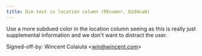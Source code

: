 ```yaml
---
title: Dim text in location column (REnamer, 02d4ca8)
---
```


Use a more subdued color in the location column seeing as this is really just supplemental information and we don't want to distract the user.

Signed-off-by: Wincent Colaiuta &lt;win@wincent.com&gt;
